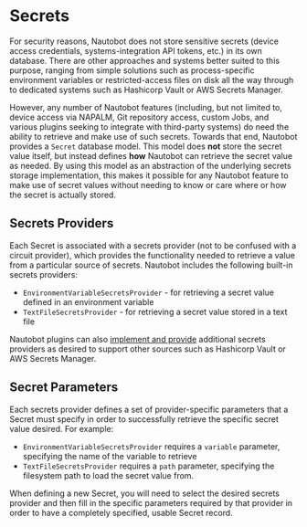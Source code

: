 # Secrets

For security reasons, Nautobot does not store sensitive secrets (device access credentials, systems-integration API tokens, etc.) in its own database. There are other approaches and systems better suited to this purpose, ranging from simple solutions such as process-specific environment variables or restricted-access files on disk all the way through to dedicated systems such as Hashicorp Vault or AWS Secrets Manager.

However, any number of Nautobot features (including, but not limited to, device access via NAPALM, Git repository access, custom Jobs, and various plugins seeking to integrate with third-party systems) do need the ability to retrieve and make use of such secrets. Towards that end, Nautobot provides a `Secret` database model. This model does **not** store the secret value itself, but instead defines **how** Nautobot can retrieve the secret value as needed. By using this model as an abstraction of the underlying secrets storage implementation, this makes it possible for any Nautobot feature to make use of secret values without needing to know or care where or how the secret is actually stored.

## Secrets Providers

Each Secret is associated with a secrets provider (not to be confused with a circuit provider), which provides the functionality needed to retrieve a value from a particular source of secrets. Nautobot includes the following built-in secrets providers:

- `EnvironmentVariableSecretsProvider` - for retrieving a secret value defined in an environment variable
- `TextFileSecretsProvider` - for retrieving a secret value stored in a text file

Nautobot plugins can also [implement and provide](../../plugins/development.md#implementing-secrets-providers) additional secrets providers as desired to support other sources such as Hashicorp Vault or AWS Secrets Manager.

## Secret Parameters

Each secrets provider defines a set of provider-specific parameters that a Secret must specify in order to successfully retrieve the specific secret value desired. For example:

- `EnvironmentVariableSecretsProvider` requires a `variable` parameter, specifying the name of the variable to retrieve
- `TextFileSecretsProvider` requires a `path` parameter, specifying the filesystem path to load the secret value from.

When defining a new Secret, you will need to select the desired secrets provider and then fill in the specific parameters required by that provider in order to have a completely specified, usable Secret record.
